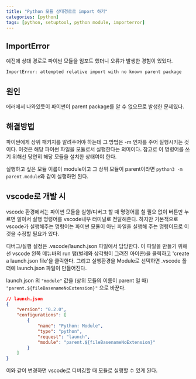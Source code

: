 ```yaml
---
title: "Python 모듈 상대경로로 import 하기"
categories: [python]
tags: [python, setuptool, python module, importerror]
---
```


## ImportError

예전에 상대 경로로 파이썬 모듈을 임포트 했더니 오류가 발생한 경험이 있었다.

`ImportError: attempted relative import with no known parent package`

## 원인

에러에서 나와있듯이 파이썬이 parent package를 알 수 없으므로 발생한 문제였다.

## 해결방법

파이썬에게 상위 패키지를 알려주어야 하는데 그 방법은 -m 인자를 주어 실행시키는 것이다. 이것은 해당 파이썬 파일을 모듈로서 실행한다는 의미이다. 참고로 이 명령어를 쓰기 위해선 당연히 해당 모듈을 설치한 상태여야 한다.

실행하고 싶은 모듈 이름이 module이고 그 상위 모듈이 parent이라면 `python3 -m parent.module`와 같이 실행하면 된다.

## vscode로 개발 시

vscode 환경에서는 파이썬 모듈을 실행/디버그 할 때 명령어를 칠 필요 없이 버튼만 누르면 알아서 실행 명령어를 vscode내부 터미널로 전달해준다. 하지만 기본적으로 vscode가 실행해주는 명령어는 파이썬 모듈이 아닌 파일을 실행해 주는 명령이므로 이것을 수정할 필요가 있다.

디버그/실행 설정은 .vscode/launch.json 파일에서 담당한다. 이 파일을 만들기 위해선 vscode 왼쪽 메뉴바의 run 탭(벌레와 삼각형이 그려진 아이콘)을 클릭하고 'create a launch.json file'을 클릭한다. 그리고 실행환경을 Module로 선택하면 .vscode 폴더에 launch.json 파일이 만들어진다.

launch.json 의 `"module"` 값을 (상위 모듈의 이름이 parent 일 때) `"parent.${fileBasenameNoExtension}"` 으로 바꾼다.

```json
// launch.json
{
    "version": "0.2.0",
    "configurations": [
        {
            "name": "Python: Module",
            "type": "python",
            "request": "launch",
            "module": "parent.${fileBasenameNoExtension}"
        }
    ]
}
```

이와 같이 변경하면 vscode로 디버깅할 때 모듈로 실행할 수 있게 된다.
